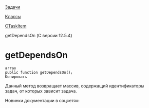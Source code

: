 [Задачи](/api_help/tasks/index.php)

[Классы](/api_help/tasks/classes/index.php)

[CTaskItem](/api_help/tasks/classes/ctaskitem/index.php)

getDependsOn (С версии 12.5.4)

getDependsOn
============

```
array
public function getDependsOn();
Копировать
```

Данный метод возвращает массив, содержащий идентификаторы задач, от которых зависит задача.

Новинки документации в соцсетях: